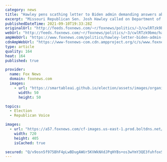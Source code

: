 ```yaml
---
category: news
title: "Hawley pens scathing letter to Biden admin demanding answers about 'unlawful' vaccine mandate"
excerpt: "Missouri Republican Sen. Josh Hawley called on Department of Labor Secretary Martin Walsh in a Friday letter to block an order by President Biden that would allow for a sweeping vaccine mandate."
publishedDateTime: 2021-09-10T19:33:28Z
originalUrl: "http://feeds.foxnews.com/~r/foxnews/politics/~3/cwlRTzk9bmo/hawley-letter-biden-admin-answers-new-vaccine-mandate"
webUrl: "http://feeds.foxnews.com/~r/foxnews/politics/~3/cwlRTzk9bmo/hawley-letter-biden-admin-answers-new-vaccine-mandate"
ampWebUrl: "https://www.foxnews.com/politics/hawley-letter-biden-admin-answers-new-vaccine-mandate.amp"
cdnAmpWebUrl: "https://www-foxnews-com.cdn.ampproject.org/c/s/www.foxnews.com/politics/hawley-letter-biden-admin-answers-new-vaccine-mandate.amp"
type: article
quality: 164
heat: 164
published: true

provider:
  name: Fox News
  domain: foxnews.com
  images:
    - url: "https://smartableai.github.io/election/assets/images/organizations/foxnews.com-50x50.jpg"
      width: 50
      height: 50

topics:
  - Election
  - Republican Voice

images:
  - url: "https://a57.foxnews.com/cf-images.us-east-1.prod.boltdns.net/v1/static/694940094001/6b0d2621-5c40-4d19-a109-f893d0e23375/51920eec-45cf-412f-b4d6-9f03d9576594/1280x720/match/720/405/image.jpg?ve=1&tl=1"
    width: 720
    height: 405
    isCached: true

secured: "Q/v9osn5f975BhF4pLwBDugAWUr5KVWkNXdJPqHYBs+os3wYmY3QE3fuhfoxSoVEKIGWnZGJRxBdVc5M8OFXjr8aHkak+DfNkrmug0jqUlqsXbjsgDGXFEsepsN0PgDmPqEDpoxD0udyCaadkut3R7YMn5p/h6ogJQGxDdq5xoEVETf6yZrHW5O0OxOXUTyrSUn0pTs5g2oeIP8qLFMN3casPTdnSU3Ju9q3AFVDIkHUEjvVm3Bdg9G6bVPzz6+bOj8JkPuCZjCv5nlg5E2POKWCvujeA866KFMeO9lIPOE3gLlGNio3HlzxjVRTW62oxsCp2btZnlxLjFnzt34TxUNMcX8H10VA6F3SeLSybLc=;Ca+Aj/ydEoDg6WrSrdJxwA=="
---
```


